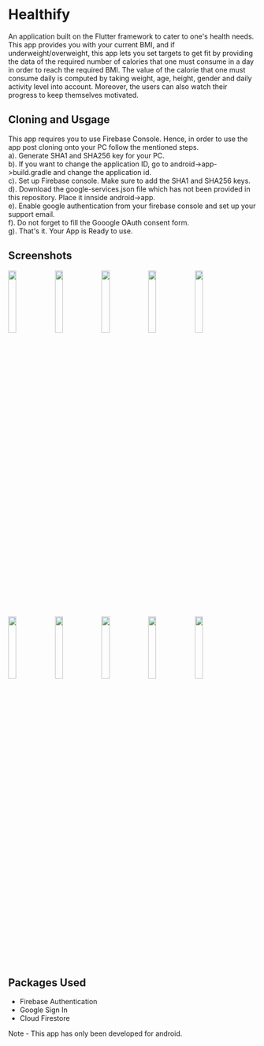 # Healthify

An application built on the Flutter framework to cater to one's health needs. This app provides you with your current BMI, and if underweight/overweight, this app lets you set targets to get fit by providing the data of the required number of calories that one must consume in a day in order to reach the required BMI. The value of the calorie that one must consume daily is computed by taking weight, age, height, gender and daily activity level into account. Moreover, the users can also watch their progress to keep themselves motivated.

## Cloning and Usgage
This app requires you to use Firebase Console. Hence, in order to use the app post cloning onto your PC follow the mentioned steps.<br/>
a). Generate SHA1 and SHA256 key for your PC.<br/>
b). If you want to change the application ID, go to android->app->build.gradle and change the application id.<br/>
c). Set up Firebase console. Make sure to add the SHA1 and SHA256 keys.<br/>
d). Download the google-services.json file which has not been provided in this repository. Place it innside android->app.<br/>
e). Enable google authentication from your firebase console and set up your support email.<br/>
f). Do not forget to fill the Gooogle OAuth consent form.<br/>
g). That's it. Your App is Ready to use.<br/>

## Screenshots
<img src="https://user-images.githubusercontent.com/59926553/89010082-8cf2d380-d32b-11ea-845f-3a17e54ea59b.JPG" width="18%"></img> <img src="https://user-images.githubusercontent.com/59926553/89010087-8e240080-d32b-11ea-8aa3-48fb1d0b2242.JPG" width="18%"></img> <img src="https://user-images.githubusercontent.com/59926553/89010090-8ebc9700-d32b-11ea-8d57-17c25b31aa83.JPG" width="18%"></img> <img src="https://user-images.githubusercontent.com/59926553/89010094-90865a80-d32b-11ea-9e9d-0c580be9d7bb.JPG" width="18%"></img> <img src="https://user-images.githubusercontent.com/59926553/89010111-9845ff00-d32b-11ea-9393-27a676cfebd5.JPG" width="18%"></img> <img src="https://user-images.githubusercontent.com/59926553/89010116-9a0fc280-d32b-11ea-9fa5-7629baf702ec.JPG" width="18%"></img> <img src="https://user-images.githubusercontent.com/59926553/89010128-9e3be000-d32b-11ea-8c69-38881eb4a697.JPG" width="18%"></img> <img src="https://user-images.githubusercontent.com/59926553/89010139-a3992a80-d32b-11ea-85c6-42faee39327d.JPG" width="18%"></img> <img src="https://user-images.githubusercontent.com/59926553/89094832-cdaf2300-d3e5-11ea-8e4e-5cc3cba2d590.JPG" width="18%"></img> <img src="https://user-images.githubusercontent.com/59926553/89094834-d43d9a80-d3e5-11ea-8986-db179c0e708b.JPG" width="18%"></img> 

## Packages Used
 - Firebase Authentication
 - Google Sign In
 - Cloud Firestore


Note - This app has only been developed for android.
